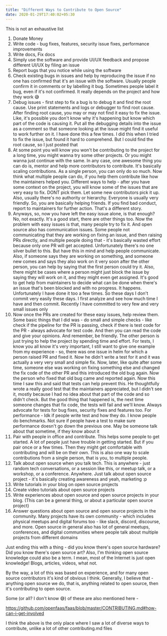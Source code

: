 ```yaml
---
title: "Different Ways to Contribute to Open Source"
date: 2020-01-29T17:40:02+05:30
---
```


This is not an exhaustive list

1. Donate Money
2. Write code - bug fixes, features, security issue fixes, performance improvements
3. Write docs, Fix docs
4. Simply use the software and provide UI/UX feedback and propose different UI/UX by filing an issue
5. Report bugs that you notice while using the software
6. Check existing bugs in issues and help by reproducing the issue if no one has confirmed that it's an issue with the software. Usually people confirm it in comments or by labelling it bug. Sometimes people label it bug, even if it's not confirmed. It really depends on the project and how they work 😅
7. Debug issues - first step to fix a bug is to debug it and find the root cause. Use print statements and logs or debugger to find root cause. After finding root cause, you may or may not find it easy to fix the issue. Like, it's possible you don't know why it's happening but know which part of the code is causing it. Put all the debugging details into the issue as a comment so that someone looking at the issue might find it useful to work further on it. I have done this a few times. I did this when I tried to fix the issue, but found it hard to comprehend. But I could find the root cause, so I just posted that
8. At some point you will know you won't be contributing to the project for a long time, you might wanna try some other projects. Or you might wanna just continue with the same. In any case, one awesome thing you can do is, mentor and help more contributors to contribute. It's basically scaling contributions. As a single person, you can only do so much. Now think what multiple people can do, if you help them contribute like how the maintainers helped you. Different ways to help - after you have some context on the project, you will know some of the issues that are very easy to fix. DONT pick them. Let some new contributors pick it up. Also, usually there's no authority or hierarchy. Everyone is usually very friendly. So, you are basically helping friends. If you find bad conduct, report to maintainers for further action. That's a different story.
9. Anyways, so, now you have left the easy issue alone, is that enough? No, not exactly. It's a good start, there are other things too. Now the problem with easy issues is that, many people try to fix it. And open source also has communication issues. Some people not communicating that they are working on fixing an issue, and then raising PRs directly, and multiple people doing that - it's basically wasted effort because only one PR will get accepted. Unfortunately there's no one silver bullet to this. But have this in mind and help people communicate. Also, if someone says they are working on something, and someone new comes and says they also work on it very soon after the other person, you can help by saying that the first person could try it. Also, there might be cases where a person might just block the issue by saying they will work on it, and they might even get assigned. It's good to get help from maintainers to decide what can be done when there's an issue that's been blocked and with no progress. It happens. Unfortunately I have done it too a few times. So these days I don't commit very easily these days. I first analyze and see how much time I have and then commit. Recently I have committed to very few and very small issues only
10. Now once the PRs are created for these easy issues, help review them. Some basic things that I did was - do small and simple checks - like check if the pipeline for the PR is passing, check if there is test code for the PR - always advocate for test code. And then you can read the code and give your opinions. And remember, be friendly. The other person is just trying to help the project by spending time and effort. For tests, I know you all know it's very important, I still want to give one example from my experience - so, there was one issue in helm for which a person raised PR and fixed it. Now he didn't write a test for it and it was actually a very very small and simple fix. Now, later, like quite after some time, someone else was working on fixing something else and changed the fix code of the other PR and this introduced the old bug again. Now the person who fixed that old bug came and reported again. Now this time I saw this and said that tests can help prevent this. He thoughtfully wrote a really good test that the maintainers appreciated, but I didn't see it, mostly because I had no idea about that part of the code and so didn't check. But the good thing that happened is, the next time someone changes that fix code, the tests will fail and we'll know. Always advocate for tests for bug fixes, security fixes and features too. For performance - Idk if people write test and how they do. I know people do benchmarks. Not sure if people have a test to make sure performance doesn't go down the previous one. May be someone talk about that sometime, if they know about it
11. Pair with people in office and contribute. This helps some people to get started. A lot of people just have trouble in getting started. But if you pair once or a few times. Then they might get comfortable with contributing and will be on their own. This is also one way to scale contributions from a single person, that is you, to multiple people. 
12. Talk about open source when you talk tech. This is anywhere - just random tech conversations, or a session like this, or meetup talk, or a workshop, or a conference. Anywhere. Just talk about open source project - it's basically creating awareness and yeah, marketing :p
13. Write tutorials in your blog on open source projects
14. Create video tutorials about open source projects
15. Write experiences about open source and open source projects in your blog. (This can be a general thing, or about a particular open source project)
16. Answer questions about open source and open source projects in the community. Many projects have its own community - which includes physical meetups and digital forums too - like slack, discord, discourse, and more. Open source in general also has lot of general meetups, conferences, and digital communities where people talk about multiple projects from different domains


Just ending this with a thing - did you know there's open source hardware? Did you know there's open source art? Also, I'm thinking open source knowledge could also be a term. I mean, most of the Internet is just open knowledge! Blogs, articles, videos, what not. 

By the way, a lot of this was based on experience, and for many open source
contributors it's kind of obvious I think. Generally, I believe that - anything
open source we do, that is, anything related to open source, then it's contributing
to open source. 

Some (or all? I don't know 😅) of these are also mentioned here - 

https://github.com/openfaas/faas/blob/master/CONTRIBUTING.md#how-can-i-get-involved

I think the above is the only place where I saw a lot of diverse ways
to contribute, unlike a lot of other contributing.md files
